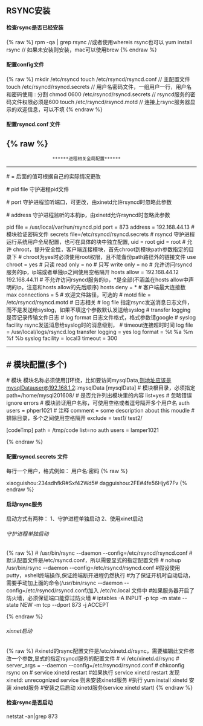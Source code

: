## RSYNC安装 ##
#### 检查rsync是否已经安装 ####
  {% raw %}
  rpm -qa | grep rsync  //或者使用whereis rsync也可以
  yum install rsync     // 如果未安装则安装，mac可以使用brew
  {% endraw %}
  
#### 配置config文件 ####

  {% raw %}
  mkdir /etc/rsyncd
  touch /etc/rsyncd/rsyncd.conf         // 主配置文件
  touch /etc/rsyncd/rsyncd.secrets      // 用户名密码文件，一组用户一行，用户名和密码使用 : 分割
  chmod 0600 /etc/rsyncd/rsyncd.secrets  // rsyncd服务的密码文件权限必须是600
  touch /etc/rsyncd/rsyncd.motd          // 连接上rsync服务器显示的欢迎信息，可以不填
  {% endraw %}
#### 配置rsyncd.conf 文件 ####
  {% raw %}
  ---------------
                     ******进程相关全局配置******
  ---------------
  
\# = 后面的值可根据自己的实际情况更改

\#    pid file 守护进程pid文件

\#    port 守护进程监听端口，可更改，由xinetd允许rsyncd时忽略此参数

\#    address 守护进程监听的本机ip，由xinetd允许rsyncd时忽略此参数

pid file = /usr/local/var/run/rsyncd.pid
port = 873
address = 192.168.44.13
\# 模块验证密码文件
secrets file=/etc/rsyncd/rsyncd.secrets
\# rsyncd 守护进程运行系统用户全局配置，也可在具体的块中独立配置,
uid = root
gid = root
\# 允许 chroot，提升安全性，客户端连接模块，首先chroot到模块path参数指定的目录下
\# chroot为yes时必须使用root权限，且不能备份path路径外的链接文件
use chroot = yes
\# 只读
read only = no
\# 只写
write only = no
\#     允许访问rsyncd服务的ip，ip端或者单独ip之间使用空格隔开
hosts allow = 192.168.44.12 192.168.44.11
\# 不允许访问rsyncd服务的ip，*是全部(不涵盖在hosts allow中声明的ip，注意和hosts allow的先后顺序)
hosts deny = *
\# 客户端最大连接数
max connections = 5
\# 欢迎文件路径，可选的
\# motd file = /etc/rsyncd/rsyncd.motd
\# 日志相关
\#    log file 指定rsync发送消息日志文件，而不是发送给syslog，如果不填这个参数默认发送给syslog
\#    transfer logging 是否记录传输文件日志
\#    log format 日志文件格式，格式参数请google
\#    syslog facility rsync发送消息给syslog时的消息级别，
\#    timeout连接超时时间
log file = /usr/local/logs/rsyncd.log
transfer logging = yes
log format = %t %a %m %f %b
syslog facility = local3
timeout = 300

--------------------------
\#                      ******模块配置(多个)******
--------------------------
\# 模块 模块名称必须使用[]环绕，比如要访问mysqlData,则地址应该是mysqlDatauser@192.168.1.2::mysqlData
[mysqlData]
\# 模块根目录，必须指定
path=/home/mysql201608/
\# 是否允许列出模块里的内容
list=yes
\# 忽略错误
ignore errors
\# 模块验证用户名称，可使用空格或者逗号隔开多个用户名
auth users = phper1021
\# 注释
comment = some description about this moudle
\# 排除目录，多个之间使用空格隔开
exclude = test1/ test2/

[codeTmp]
path = /tmp/code
list=no
auth users = lamper1021

  {% endraw %}
  
#### 配置rsyncd.secrets 文件 ####
每行一个用户，格式例如：  用户名:密码
  {% raw %}
  
  xiaoguishou:234sdhfkR#Sxf42Wd5#
  dagguishou:2FE#4fe56Hjy67Fv
  {% endraw %}
  
#### 启动rsync服务 ####

启动方式有两种：
1、守护进程单独启动
2、使用xinet启动

###### 守护进程单独启动 ######
  {% raw %}
\# /usr/bin/rsync --daemon --config=/etc/rsyncd/rsyncd.conf       \#默认配置文件是/etc/rsyncd.conf，所以需要显式的指定配置文件
\# nohup /usr/bin/rsync --daemon --config=/etc/rsyncd/rsyncd.conf    \#假设使用putty，xshell终端操作,保证终端断开进程仍然执行
\#为了保证开机时自动启动，需要手动加上面的命令(/usr/bin/rsync --daemon --config=/etc/rsyncd/rsyncd.conf)加入 /etc/rc.local 文件中
\#如果服务器开启了防火墙，必须保证端口能穿过防火墙
\# iptables -A INPUT -p tcp -m state --state NEW  -m tcp --dport 873 -j ACCEPT

{% endraw %}

###### xinnet启动 ######

  {% raw %}
  \#xinetd的rsync配置文件是/etc/xinetd.d/rsync，需要编辑此文件修改一个参数,显式的指定rsyncd服务的配置文件
\# vi /etc/xinetd.d/rsync
\# server_args     = --daemon --config=/etc/rsyncd/rsyncd.conf
\# chkconfig rsync on
\# service xinetd restart
\#如果执行 service xinetd restart 发现 xinetd: unrecognized service 则未安装xinetd服务
\#执行 yum install xinetd 安装 xinetd服务
\#安装之后启动 xinetd服务(service xinetd start)
  {% endraw %}
  
#### 检查rsync是否启动 ####

netstat -an|grep 873
